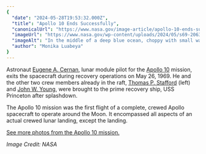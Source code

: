 ```yaml
---
{
  "date": "2024-05-28T19:53:32.000Z",
  "title": "Apollo 10 Ends Successfully",
  "canonicalUrl": "https://www.nasa.gov/image-article/apollo-10-ends-successfully/",
  "imageUrl": "https://www.nasa.gov/wp-content/uploads/2024/05/s69-20638orig.jpg",
  "imageAlt": "In the middle of a deep blue ocean, choppy with small waves, are two rafts. On the left is a larger orange raft that surrounds the Apollo 10 spacecraft. The spacecraft is a rounded pyramid shape and is painted white. Two men in black wetsuits look on as astronaut Eugene A. Cernan emerges from the spacecraft. Two other astronauts dressed in white are already on the smaller orange raft on the right, along with another person in a black wetsuit.",
  "author": "Monika Luabeya"
}
---
```


Astronaut [Eugene A. Cernan](https://www.nasa.gov/former-astronaut-eugene-a-cernan/), lunar module pilot for the [Apollo 10](https://www.nasa.gov/mission/apollo-10/) mission, exits the spacecraft during recovery operations on May 26, 1969. He and the other two crew members already in the raft, [Thomas P. Stafford](https://www.nasa.gov/former-astronaut-thomas-stafford/) (left) and [John W. Young](https://www.nasa.gov/former-astronaut-john-w-young/), were brought to the prime recovery ship, USS Princeton after splashdown.

The Apollo 10 mission was the first flight of a complete, crewed Apollo spacecraft to operate around the Moon. It encompassed all aspects of an actual crewed lunar landing, except the landing.

[See more photos from the Apollo 10 mission.](https://www.nasa.gov/gallery/apollo-10/)

_Image Credit: NASA_
